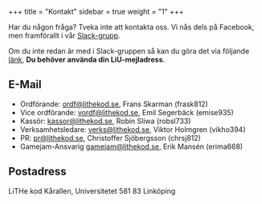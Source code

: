 +++
title = "Kontakt"
sidebar = true
weight = "1"
+++

Har du någon fråga? Tveka inte att kontakta oss. Vi nås dels på Facebook, men framförallt i vår [Slack-grupp](https://lithe-kod.slack.com).

Om du inte redan är med i Slack-gruppen så kan du göra det via följande [länk](https://lithe-kod.slack.com/signup), **Du behöver använda din LiU-mejladress**.

## E-Mail
* Ordförande: [ordf@lithekod.se](mailto:ordf@lithekod.se), Frans Skarman (frask812)
* Vice ordförande: [vordf@lithekod.se](mailto:vordf@lithekod.se), Emil Segerbäck (emise935)
* Kassör: [kassor@lithekod.se](mailto:kassor@lithekod.se), Robin Sliwa (robsl733)
* Verksamhetsledare: [verks@lithekod.se](mailto:verks@lithekod.se), Viktor Holmgren (vikho394)
* PR: [pr@lithekod.se](mailto:pr@lithekod.se), Christoffer Sjöbergsson (chrsj812)
* Gamejam-Ansvarig [gamejam@lithekod.se](mailto:gamejam@lithekod.se), Erik Mansén (erima668)

## Postadress
LiTHe kod Kårallen, Universitetet 581 83 Linköping
